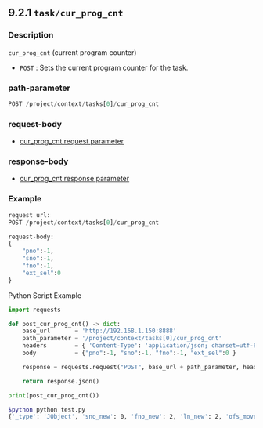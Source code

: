 ﻿## 9.2.1 `task/cur_prog_cnt`

### Description

`cur_prog_cnt` (current program counter)

- `POST` : Sets the current program counter for the task.

### path-parameter

```python
POST /project/context/tasks[0]/cur_prog_cnt
```

### request-body

- [cur_prog_cnt request parameter](../../99-schema/cur_prog_cnt.md/#request-body)

### response-body

- [cur_prog_cnt response parameter](../../99-schema/cur_prog_cnt.md/#response-body)

### Example

```python
request url:
POST /project/context/tasks[0]/cur_prog_cnt

request-body:
{
    "pno":-1,
    "sno":-1,
    "fno":-1,
    "ext_sel":0
}
```

Python Script Example

```python
import requests

def post_cur_prog_cnt() -> dict:
    base_url       = 'http://192.168.1.150:8888'
    path_parameter = '/project/context/tasks[0]/cur_prog_cnt'
    headers        = { 'Content-Type': 'application/json; charset=utf-8' }
    body           = {"pno":-1, "sno":-1, "fno":-1, "ext_sel":0 }

    response = requests.request("POST", base_url + path_parameter, headers=headers, json=body)

    return response.json()

print(post_cur_prog_cnt())
```
```sh
$python python test.py
{'_type': 'JObject', 'sno_new': 0, 'fno_new': 2, 'ln_new': 2, 'ofs_moved': 0}
```